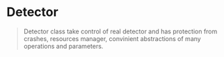 ﻿# Detector

> Detector class take control of real detector and has protection from crashes, resources manager, convinient abstractions of many operations and parameters.


